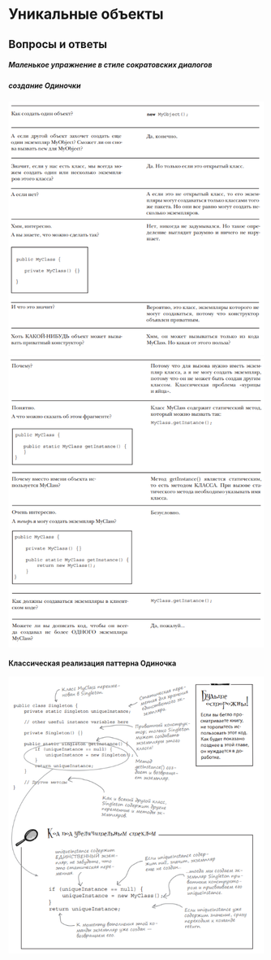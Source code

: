 # Уникальные объекты #

## Вопросы и ответы

##### Маленькое упражнение в стиле сократовских диалогов

##### создание Одиночки
![kartinka1](https://github.com/Alexandr-wq/Singleton/blob/master/%D0%A1%D0%BD%D0%B8%D0%BC%D0%BE%D0%BA.PNG?raw=true)
![kartinka1](https://github.com/Alexandr-wq/Singleton/blob/master/2.PNG?raw=true)

#### Классическая реализация паттерна Одиночка

![kartinka1](https://github.com/Alexandr-wq/Singleton/blob/master/3.PNG?raw=true)
